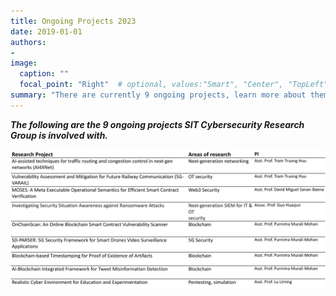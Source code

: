 ```yaml
---
title: Ongoing Projects 2023
date: 2019-01-01
authors:
- 
image: 
  caption: ""
  focal_point: "Right"  # optional, values:"Smart", "Center", "TopLeft", "Top", "TopRight", "Left", "Right", "BottomLeft", "Bottom", "BottomRight"
summary: "There are currently 9 ongoing projects, learn more about them here"
---
```


***The following are the 9 ongoing projects SIT Cybersecurity Research Group is involved with.***

![Ongoing Projects](./ongoing-projects.png)
